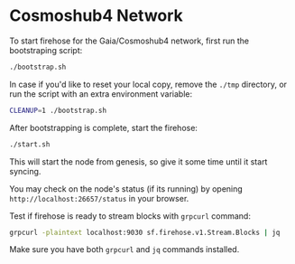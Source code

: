 # Cosmoshub4 Network

To start firehose for the Gaia/Cosmoshub4 network, first run the bootstraping script:

```bash
./bootstrap.sh
```

In case if you'd like to reset your local copy, remove the `./tmp` directory, or
run the script with an extra environment variable:

```bash
CLEANUP=1 ./bootstrap.sh
```

After bootstrapping is complete, start the firehose:

```bash
./start.sh
```

This will start the node from genesis, so give it some time until it start syncing.

You may check on the node's status (if its running) by opening `http://localhost:26657/status` in your browser.

Test if firehose is ready to stream blocks with `grpcurl` command:

```bash
grpcurl -plaintext localhost:9030 sf.firehose.v1.Stream.Blocks | jq
```

Make sure you have both `grpcurl` and `jq` commands installed.
